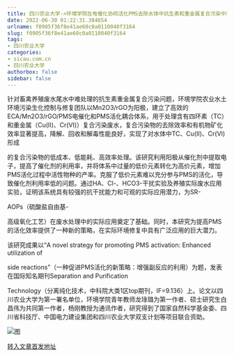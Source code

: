 ```yaml
---
title: 四川农业大学->环境学院在电催化协同活化PMS去除水体中抗生素和重金属复合污染中取得重要进展 | sicau.com.cn
date: 2022-06-30 01:22:31.384654
urlname: f0905f36f8e41ae60c0a0110040f3164
slug: f0905f36f8e41ae60c0a0110040f3164
tags: 
- 四川农业大学
categories:
- sicau.com.cn
- 四川农业大学
authorbox: false
sidebar: false
---
```

针对畜禽养殖废水尾水中难处理的抗生素重金属复合污染问题，环境学院农业水土环境污染生化控制与修复团队以Mn2O3/rGO为阳极，建立了高效的ECA/Mn2O3/rGO/PMS电催化和PMS活化耦合体系，用于处理含有四环素（TC）和重金属（Cu(II)、Cr(VI)）复合污染废水，复合污染物的去除效率和有机物矿化效率显著提高，降解、回收和解毒性能良好，实现了对水体中TC、Cu(II)、Cr(VI)形成
<!--more-->
的复合污染物的低成本、低能耗、高效率处理。该研究利用阳极从催化剂中提取电子，提高了催化剂的利用率，并将体系中过量的低价元素转化为高价元素，增加PMS活化过程中活性物种的产率。克服了低价元素难以充分参与PMS的活化，导致催化剂利用率低的问题。通过HA、Cl-、HCO3-干扰实验及养殖实际废水应用实验，证明该系统具有较强的抗干扰能力和可观的实际应用潜力，为SR-

AOPs（硫酸盐自由基-

高级氧化工艺）在废水处理中的实际应用奠定了基础。同时，本研究为提高PMS的活化效率提供了一种新的策略，在实际环境修复中具有广泛应用的巨大潜力。

该研究成果以“A novel strategy for promoting PMS activation: Enhanced utilization of

side reactions”（一种促进PMS活化的新策略：增强副反应的利用）为题，发表在国际知名期刊Separation and Purification

Technology（分离纯化技术，中科院大类1区top期刊，IF=9.136）上。论文以四川农业大学为第一署名单位，环境学院青年教师龙琭璐为第一作者、硕士研究生白昌伟为共同第一作者，杨刚教授为通讯作者，研究得到了国家自然科学基金委、四川省科技厅、中国电力建设集团和四川农业大学双支计划等项目联合资助。

![图](https://news.sicau.edu.cn/__local/A/F0/75/F362579D0AAC7FE5EB7F4D8851B_432CE2FC_531E1.png)

[转入文章首发地址](https://news.sicau.edu.cn/info/1078/68604.htm)